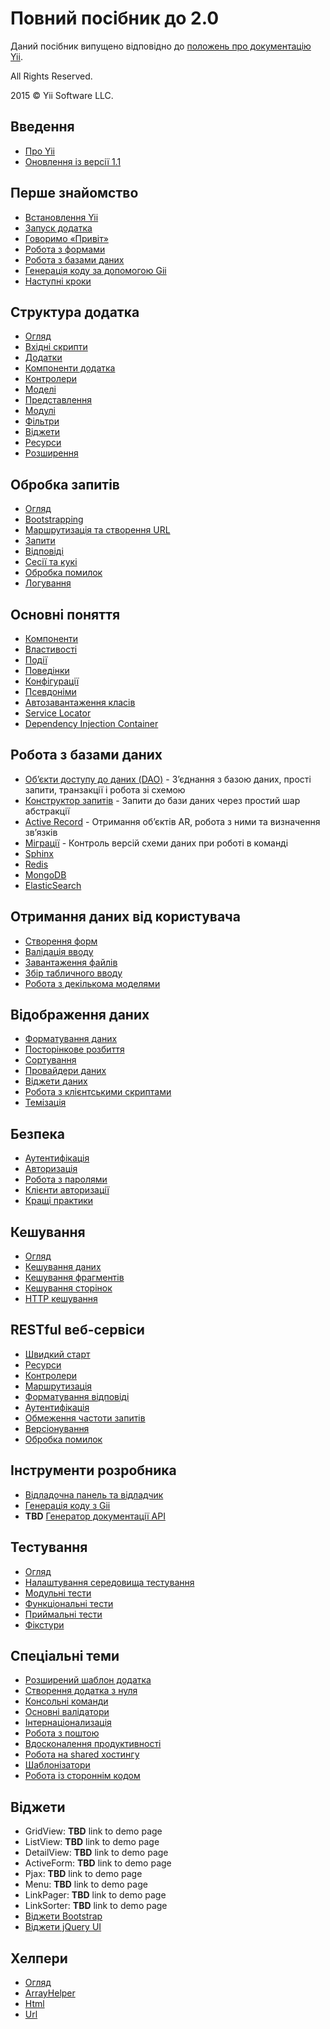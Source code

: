 Повний посібник до 2.0
======================

Даний посібник випущено відповідно до [положень про документацію Yii](http://www.yiiframework.com/doc/terms/).

All Rights Reserved.

2015 © Yii Software LLC.


Введення
--------

* [Про Yii](intro-yii.md)
* [Оновлення із версії 1.1](intro-upgrade-from-v1.md)


Перше знайомство
----------------

* [Встановлення Yii](start-installation.md)
* [Запуск додатка](start-workflow.md)
* [Говоримо «Привіт»](start-hello.md)
* [Робота з формами](start-forms.md)
* [Робота з базами даних](start-databases.md)
* [Генерація коду за допомогою Gii](start-gii.md)
* [Наступні кроки](start-looking-ahead.md)


Структура додатка
-----------------

* [Огляд](structure-overview.md)
* [Вхідні скрипти](structure-entry-scripts.md)
* [Додатки](structure-applications.md)
* [Компоненти додатка](structure-application-components.md)
* [Контролери](structure-controllers.md)
* [Моделі](structure-models.md)
* [Представлення](structure-views.md)
* [Модулі](structure-modules.md)
* [Фільтри](structure-filters.md)
* [Віджети](structure-widgets.md)
* [Ресурси](structure-assets.md)
* [Розширення](structure-extensions.md)


Обробка запитів
---------------

* [Огляд](runtime-overview.md)
* [Bootstrapping](runtime-bootstrapping.md)
* [Маршрутизація та створення URL](runtime-routing.md)
* [Запити](runtime-requests.md)
* [Відповіді](runtime-responses.md)
* [Сесії та кукі](runtime-sessions-cookies.md)
* [Обробка помилок](runtime-handling-errors.md)
* [Логування](runtime-logging.md)


Основні поняття
---------------

* [Компоненти](concept-components.md)
* [Властивості](concept-properties.md)
* [Події](concept-events.md)
* [Поведінки](concept-behaviors.md)
* [Конфігурації](concept-configurations.md)
* [Псевдоніми](concept-aliases.md)
* [Автозавантаження класів](concept-autoloading.md)
* [Service Locator](concept-service-locator.md)
* [Dependency Injection Container](concept-di-container.md)


Робота з базами даних
---------------------

* [Обʼєкти доступу до даних (DAO)](db-dao.md) - Зʼєднання з базою даних, прості запити, транзакції і робота зі схемою
* [Конструктор запитів](db-query-builder.md) - Запити до бази даних через простий шар абстракції
* [Active Record](db-active-record.md) - Отримання обʼєктів AR, робота з ними та визначення звʼязків
* [Міграції](db-migrations.md) - Контроль версій схеми даних при роботі в команді
* [Sphinx](https://github.com/yiisoft/yii2-sphinx/blob/master/docs/guide/README.md)
* [Redis](https://github.com/yiisoft/yii2-redis/blob/master/docs/guide/README.md)
* [MongoDB](https://github.com/yiisoft/yii2-mongodb/blob/master/docs/guide/README.md)
* [ElasticSearch](https://github.com/yiisoft/yii2-elasticsearch/blob/master/docs/guide/README.md)


Отримання даних від користувача
-------------------------------

* [Створення форм](input-forms.md)
* [Валідація вводу](input-validation.md)
* [Завантаження файлів](input-file-uploading.md)
* [Збір табличного вводу](input-tabular-input.md)
* [Робота з декількома моделями](input-multiple-models.md)


Відображення даних
------------------

* [Форматування даних](output-formatting.md)
* [Посторінкове розбиття](output-pagination.md)
* [Сортування](output-sorting.md)
* [Провайдери даних](output-data-providers.md)
* [Віджети даних](output-data-widgets.md)
* [Робота з клієнтськими скриптами](output-client-scripts.md)
* [Темізація](output-theming.md)


Безпека
-------

* [Аутентифікація](security-authentication.md)
* [Авторизація](security-authorization.md)
* [Робота з паролями](security-passwords.md)
* [Клієнти авторизації](https://github.com/yiisoft/yii2-authclient/blob/master/docs/guide/README.md)
* [Кращі практики](security-best-practices.md)


Кешування
---------

* [Огляд](caching-overview.md)
* [Кешування даних](caching-data.md)
* [Кешування фрагментів](caching-fragment.md)
* [Кешування сторінок](caching-page.md)
* [HTTP кешування](caching-http.md)


RESTful веб-сервіси
-------------------

* [Швидкий старт](rest-quick-start.md)
* [Ресурси](rest-resources.md)
* [Контролери](rest-controllers.md)
* [Маршрутизація](rest-routing.md)
* [Форматування відповіді](rest-response-formatting.md)
* [Аутентифікація](rest-authentication.md)
* [Обмеження частоти запитів](rest-rate-limiting.md)
* [Версіонування](rest-versioning.md)
* [Обробка помилок](rest-error-handling.md)


Інструменти розробника
----------------------

* [Відладочна панель та відладчик](https://github.com/yiisoft/yii2-debug/blob/master/docs/guide/README.md)
* [Генерація коду з Gii](https://github.com/yiisoft/yii2-gii/blob/master/docs/guide/README.md)
* **TBD** [Генератор документації API](tool-api-doc.md)


Тестування
----------

* [Огляд](test-overview.md)
* [Налаштування середовища тестування](test-environment-setup.md)
* [Модульні тести](test-unit.md)
* [Функціональні тести](test-functional.md)
* [Приймальні тести](test-acceptance.md)
* [Фікстури](test-fixtures.md)


Спеціальні теми
---------------

* [Розширений шаблон додатка](tutorial-advanced-app.md)
* [Створення додатка з нуля](tutorial-start-from-scratch.md)
* [Консольні команди](tutorial-console.md)
* [Основні валідатори](tutorial-core-validators.md)
* [Інтернаціонализація](tutorial-i18n.md)
* [Робота з поштою](tutorial-mailing.md)
* [Вдосконалення продуктивності](tutorial-performance-tuning.md)
* [Робота на shared хостингу](tutorial-shared-hosting.md)
* [Шаблонізатори](tutorial-template-engines.md)
* [Робота із стороннім кодом](tutorial-yii-integration.md)


Віджети
-------

* GridView: **TBD** link to demo page
* ListView: **TBD** link to demo page
* DetailView: **TBD** link to demo page
* ActiveForm: **TBD** link to demo page
* Pjax: **TBD** link to demo page
* Menu: **TBD** link to demo page
* LinkPager: **TBD** link to demo page
* LinkSorter: **TBD** link to demo page
* [Віджети Bootstrap](https://github.com/yiisoft/yii2-bootstrap/blob/master/docs/guide/README.md)
* [Віджети jQuery UI](https://github.com/yiisoft/yii2-jui/blob/master/docs/guide/README.md)


Хелпери
-------

* [Огляд](helper-overview.md)
* [ArrayHelper](helper-array.md)
* [Html](helper-html.md)
* [Url](helper-url.md)
